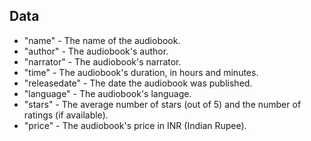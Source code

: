 ## Data
- "name" - The name of the audiobook.
- "author" - The audiobook's author.
- "narrator" - The audiobook's narrator.
- "time" -  The audiobook's duration, in hours and minutes.
- "releasedate" -  The date the audiobook was published.
- "language" -  The audiobook's language.
- "stars" -  The average number of stars (out of 5) and the number of ratings (if available).
- "price" -  The audiobook's price in INR (Indian Rupee).